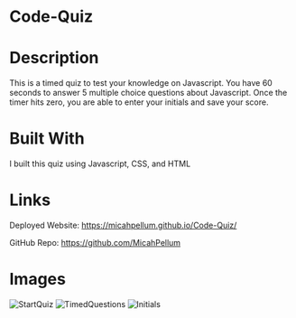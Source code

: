 # Code-Quiz

# Description
This is a timed quiz to test your knowledge on Javascript. You have 60 seconds to answer 5 multiple choice questions about Javascript. Once the timer hits zero, you are able to enter your initials and save your score. 

# Built With
I built this quiz using Javascript, CSS, and HTML

# Links
Deployed Website: https://micahpellum.github.io/Code-Quiz/


GitHub Repo:  https://github.com/MicahPellum

# Images
![StartQuiz](https://user-images.githubusercontent.com/72360277/115887091-d382e380-a40e-11eb-99c3-3c09eebe35f2.PNG)
![TimedQuestions](https://user-images.githubusercontent.com/72360277/115887149-e2699600-a40e-11eb-96f6-2062d7c46e52.PNG)
![Initials](https://user-images.githubusercontent.com/72360277/115887167-e72e4a00-a40e-11eb-92c8-dadea10df478.PNG)
